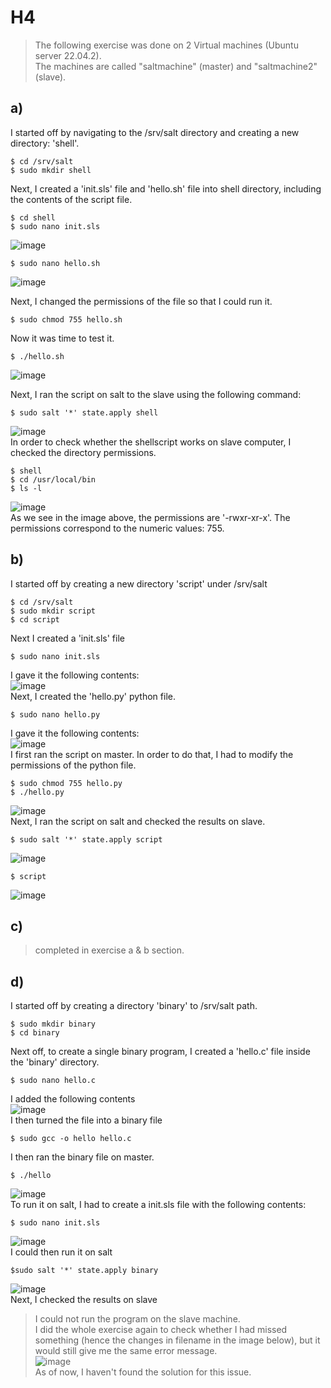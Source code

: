 # H4
>The following exercise was done on 2 Virtual machines (Ubuntu server 22.04.2).
<br>The machines are called "saltmachine" (master) and "saltmachine2" (slave).

## a)
I started off by navigating to the /srv/salt directory and creating a new directory: 'shell'.

    $ cd /srv/salt
    $ sudo mkdir shell
Next, I created a 'init.sls' file and 'hello.sh' file into shell directory, including the contents of the script file.

    $ cd shell
    $ sudo nano init.sls
![image](https://user-images.githubusercontent.com/103279302/233832343-29ff5b27-9646-45de-95c7-df3f832d89b0.png)

    $ sudo nano hello.sh
![image](https://user-images.githubusercontent.com/103279302/233832404-9d0299b8-16bc-4239-89a9-c71a22133717.png)

Next, I changed the permissions of the file so that I could run it.

    $ sudo chmod 755 hello.sh
Now it was time to test it.
    
    $ ./hello.sh
![image](https://user-images.githubusercontent.com/103279302/233832589-a8a25936-c1ae-4810-ae22-2c11df6cccbe.png)

Next, I ran the script on salt to the slave using the following command:

    $ sudo salt '*' state.apply shell
![image](https://user-images.githubusercontent.com/103279302/233835195-b0374e38-0224-49c2-bbd4-1f3f4f7c4b76.png)
<br>In order to check whether the shellscript works on slave computer, I checked the directory permissions.

    $ shell
    $ cd /usr/local/bin
    $ ls -l
![image](https://user-images.githubusercontent.com/103279302/233835552-383ecb3f-352e-476e-ac2b-41e11328636e.png)
<br>As we see in the image above, the permissions are '-rwxr-xr-x'. The permissions correspond to the numeric values: 755.

## b)
I started off by creating a new directory 'script' under /srv/salt

    $ cd /srv/salt
    $ sudo mkdir script
    $ cd script
Next I created a 'init.sls' file

    $ sudo nano init.sls
I gave it the following contents:
<br>![image](https://user-images.githubusercontent.com/103279302/233836451-0f9c9024-c561-4985-9ae8-96c5cbde26b4.png)
<br> Next, I created the 'hello.py' python file.
    
    $ sudo nano hello.py
I gave it the following contents:
<br>![image](https://user-images.githubusercontent.com/103279302/233836578-503458ff-5058-4839-b33b-52ccb1ad2d75.png)
<br>I first ran the script on master. In order to do that, I had to modify the permissions of the python file.
    
    $ sudo chmod 755 hello.py
    $ ./hello.py
![image](https://user-images.githubusercontent.com/103279302/233837099-940df11a-27f1-4189-b3c5-9c03f72eca33.png)
<br>Next, I ran the script on salt and checked the results on slave.

    $ sudo salt '*' state.apply script
![image](https://user-images.githubusercontent.com/103279302/233836731-4703019d-d98b-4ca9-876a-bddb9c378b08.png)
        
    $ script
![image](https://user-images.githubusercontent.com/103279302/233836763-02f950cc-1c41-462a-92ca-37117fc16e25.png)

## c)
>completed in exercise a & b section.

## d)
I started off by creating a directory 'binary' to /srv/salt path.

    $ sudo mkdir binary
    $ cd binary
Next off, to create a single binary program, I created a 'hello.c' file inside the 'binary' directory.

    $ sudo nano hello.c
I added the following contents
<br>![image](https://user-images.githubusercontent.com/103279302/233838269-321cc3c4-6af1-4109-b98b-bf362c77f67e.png)
<br>I then turned the file into a binary file

    $ sudo gcc -o hello hello.c
I then ran the binary file on master.

    $ ./hello
![image](https://user-images.githubusercontent.com/103279302/233838424-1d3b06aa-5e57-45cc-a731-794edfb5d6a2.png)
<br>To run it on salt, I had to create a init.sls file with the following contents:

    $ sudo nano init.sls
![image](https://user-images.githubusercontent.com/103279302/233838634-2fe67474-0a3f-4828-ab22-d240d882e42e.png)
<br>I could then run it on salt
   
    $sudo salt '*' state.apply binary
![image](https://user-images.githubusercontent.com/103279302/233838577-2b668430-74ee-4622-bbbb-33ef573d77b9.png)
<br>Next, I checked the results on slave
>I could not run the program on the slave machine.
><br>I did the whole exercise again to check whether I had missed something (hence the changes in filename in the image below), but it would  still give me the same error message.
<br>![image](https://user-images.githubusercontent.com/103279302/233840673-4dc1f5c7-5fd0-4fd9-b59f-ec4fcf761bba.png)
<br>As of now, I haven't found the solution for this issue.
